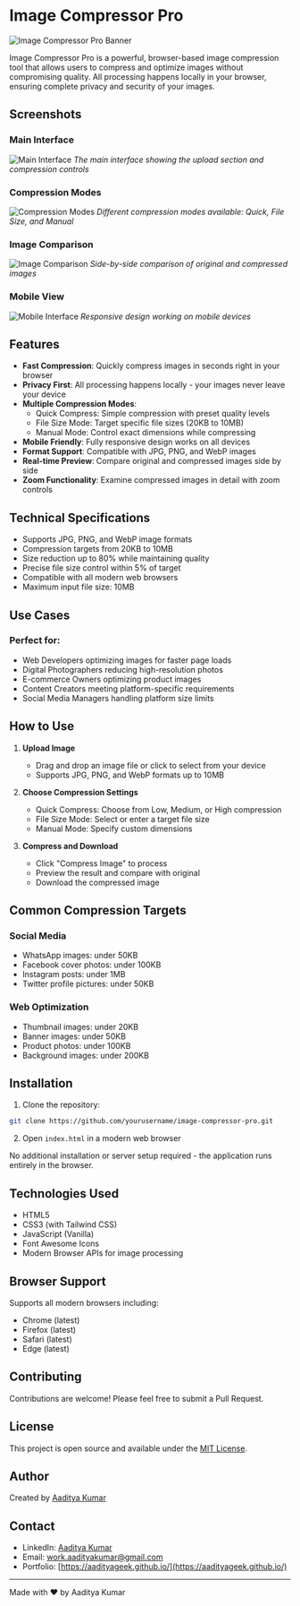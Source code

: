 # Image Compressor Pro

![Image Compressor Pro Banner](screenshots/banner.webp)

Image Compressor Pro is a powerful, browser-based image compression tool that allows users to compress and optimize images without compromising quality. All processing happens locally in your browser, ensuring complete privacy and security of your images.

## Screenshots

### Main Interface
![Main Interface](screenshots/main-interface.webp)
*The main interface showing the upload section and compression controls*

### Compression Modes
![Compression Modes](screenshots/compression-modes.webp)
*Different compression modes available: Quick, File Size, and Manual*

### Image Comparison
![Image Comparison](screenshots/comparison.webp)
*Side-by-side comparison of original and compressed images*

### Mobile View
![Mobile Interface](screenshots/mobile-view.webp)
*Responsive design working on mobile devices*

## Features

- **Fast Compression**: Quickly compress images in seconds right in your browser
- **Privacy First**: All processing happens locally - your images never leave your device
- **Multiple Compression Modes**:
  - Quick Compress: Simple compression with preset quality levels
  - File Size Mode: Target specific file sizes (20KB to 10MB)
  - Manual Mode: Control exact dimensions while compressing
- **Mobile Friendly**: Fully responsive design works on all devices
- **Format Support**: Compatible with JPG, PNG, and WebP images
- **Real-time Preview**: Compare original and compressed images side by side
- **Zoom Functionality**: Examine compressed images in detail with zoom controls

## Technical Specifications

- Supports JPG, PNG, and WebP image formats
- Compression targets from 20KB to 10MB
- Size reduction up to 80% while maintaining quality
- Precise file size control within 5% of target
- Compatible with all modern web browsers
- Maximum input file size: 10MB

## Use Cases

### Perfect for:
- Web Developers optimizing images for faster page loads
- Digital Photographers reducing high-resolution photos
- E-commerce Owners optimizing product images
- Content Creators meeting platform-specific requirements
- Social Media Managers handling platform size limits

## How to Use

1. **Upload Image**
   - Drag and drop an image file or click to select from your device
   - Supports JPG, PNG, and WebP formats up to 10MB

2. **Choose Compression Settings**
   - Quick Compress: Choose from Low, Medium, or High compression
   - File Size Mode: Select or enter a target file size
   - Manual Mode: Specify custom dimensions

3. **Compress and Download**
   - Click "Compress Image" to process
   - Preview the result and compare with original
   - Download the compressed image

## Common Compression Targets

### Social Media
- WhatsApp images: under 50KB
- Facebook cover photos: under 100KB
- Instagram posts: under 1MB
- Twitter profile pictures: under 50KB

### Web Optimization
- Thumbnail images: under 20KB
- Banner images: under 50KB
- Product photos: under 100KB
- Background images: under 200KB

## Installation

1. Clone the repository:
```bash
git clone https://github.com/yourusername/image-compressor-pro.git
```

2. Open `index.html` in a modern web browser

No additional installation or server setup required - the application runs entirely in the browser.

## Technologies Used

- HTML5
- CSS3 (with Tailwind CSS)
- JavaScript (Vanilla)
- Font Awesome Icons
- Modern Browser APIs for image processing

## Browser Support

Supports all modern browsers including:
- Chrome (latest)
- Firefox (latest)
- Safari (latest)
- Edge (latest)

## Contributing

Contributions are welcome! Please feel free to submit a Pull Request.

## License

This project is open source and available under the [MIT License](LICENSE).

## Author

Created by [Aaditya Kumar](https://github.com/AadityaGeek/)

## Contact

- LinkedIn: [Aaditya Kumar](https://www.linkedin.com/in/aadityakr/)
- Email: work.aadityakumar@gmail.com
- Portfolio: [https://aadityageek.github.io/](https://aadityageek.github.io/)

---

Made with ❤️ by Aaditya Kumar